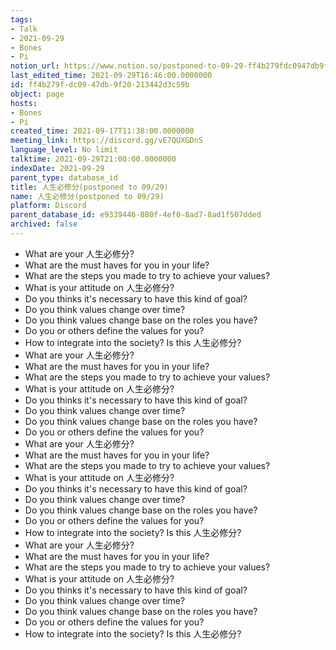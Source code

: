 ```yaml
---
tags:
- Talk
- 2021-09-29
- Bones
- Pi
notion_url: https://www.notion.so/postponed-to-09-29-ff4b279fdc0947db9f20213442d3c59b
last_edited_time: 2021-09-29T16:46:00.0000000
id: ff4b279f-dc09-47db-9f20-213442d3c59b
object: page
hosts:
- Bones
- Pi
created_time: 2021-09-17T11:38:00.0000000
meeting_link: https://discord.gg/vE7QUXGDnS
language_level: No limit
talktime: 2021-09-29T21:00:00.0000000
indexDate: 2021-09-29
parent_type: database_id
title: 人生必修分(postponed to 09/29)
name: 人生必修分(postponed to 09/29)
platform: Discord
parent_database_id: e9339446-880f-4ef0-8ad7-8ad1f507dded
archived: false
---
```



   - What are your 人生必修分?
   - What are the must haves for you in your life?
   - What are the steps you made to try to achieve your values?
   - What is your attitude on 人生必修分?
   - Do you thinks it's necessary to have this kind of goal?
   - Do you think values change over time?
   - Do you think values change base on the roles you have?
   - Do you or others define the values for you?
   - How to integrate into the society? Is this 人生必修分?
   - What are your 人生必修分?
   - What are the must haves for you in your life?
   - What are the steps you made to try to achieve your values?
   - What is your attitude on 人生必修分?
   - Do you thinks it's necessary to have this kind of goal?
   - Do you think values change over time?
   - Do you think values change base on the roles you have?
   - Do you or others define the values for you?
   - What are your 人生必修分?
   - What are the must haves for you in your life?
   - What are the steps you made to try to achieve your values?
   - What is your attitude on 人生必修分?
   - Do you thinks it's necessary to have this kind of goal?
   - Do you think values change over time?
   - Do you think values change base on the roles you have?
   - Do you or others define the values for you?
   - How to integrate into the society? Is this 人生必修分?
   - What are your 人生必修分?
   - What are the must haves for you in your life?
   - What are the steps you made to try to achieve your values?
   - What is your attitude on 人生必修分?
   - Do you thinks it's necessary to have this kind of goal?
   - Do you think values change over time?
   - Do you think values change base on the roles you have?
   - Do you or others define the values for you?
   - How to integrate into the society? Is this 人生必修分?









